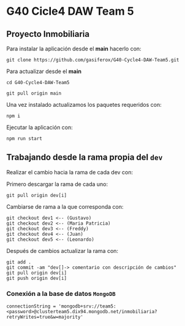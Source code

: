 # G40 Cicle4 DAW Team 5

## Proyecto Inmobiliaria

Para instalar la aplicación desde el __main__ hacerlo con:
```
git clone https://github.com/gasiferox/G40-Cycle4-DAW-Team5.git
```

Para actualizar desde el __main__
```
cd G40-Cycle4-DAW-Team5

git pull origin main
```

Una vez instalado actualizamos los paquetes requeridos con:
```
npm i
```

Ejecutar la aplicación con:
``` 
npm run start
```

## Trabajando desde la rama propia del `dev`
Realizar el cambio hacia la rama de cada dev con:

Primero descargar la rama de cada uno:
```
git pull origin dev[i]
```
Cambiarse de rama a la que corresponda con:
```
git checkout dev1 <-- (Gustavo)
git checkout dev2 <-- (Maria Patricia)
git checkout dev3 <-- (Freddy)
git checkout dev4 <-- (Juan)
git checkout dev5 <-- (Leonardo)
```

Después de cambios actualizar la rama con:
```
git add .
git commit -am "dev[]-> comentario con descripción de cambios"
git pull origin dev[i]
git push origin dev[i]
```

### Conexión a la base de datos `MongoDB`

`connectionString = 'mongodb+srv://team5:<password>@clusterteam5.dix94.mongodb.net/inmobiliaria?retryWrites=true&w=majority'`